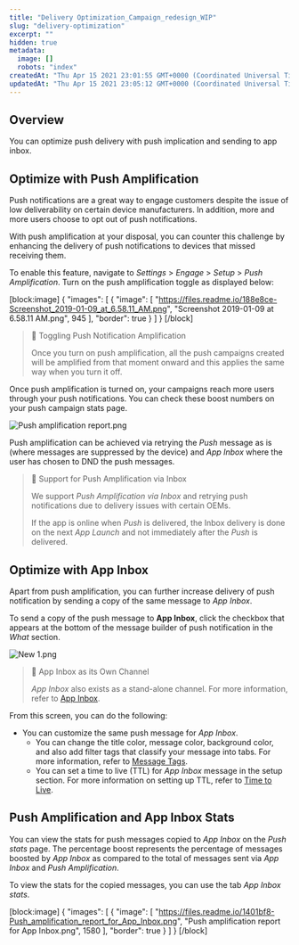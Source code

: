 ```yaml
---
title: "Delivery Optimization_Campaign_redesign_WIP"
slug: "delivery-optimization"
excerpt: ""
hidden: true
metadata: 
  image: []
  robots: "index"
createdAt: "Thu Apr 15 2021 23:01:55 GMT+0000 (Coordinated Universal Time)"
updatedAt: "Thu Apr 15 2021 23:05:12 GMT+0000 (Coordinated Universal Time)"
---
```

## Overview

You can optimize push delivery with push implication and sending to app inbox. 

## Optimize with Push Amplification

Push notifications are a great way to engage customers despite the issue of low deliverability on certain device manufacturers. In addition, more and more users choose to opt out of push notifications.

With push amplification at your disposal, you can counter this challenge by enhancing the delivery of push notifications to devices that missed receiving them.

To enable this feature, navigate to _Settings_ > _Engage_ > _Setup_ > _Push Amplification_. Turn on the push amplification toggle as displayed below:

[block:image]
{
  "images": [
    {
      "image": [
        "https://files.readme.io/188e8ce-Screenshot_2019-01-09_at_6.58.11_AM.png",
        "Screenshot 2019-01-09 at 6.58.11 AM.png",
        945
      ],
      "border": true
    }
  ]
}
[/block]


> 🚧 Toggling Push Notification Amplification
> 
> Once you turn on push amplification, all the push campaigns created will be amplified from that moment onward and this applies the same way when you turn it off.

Once push amplification is turned on, your campaigns reach more users through your push notifications. You can check these boost numbers on your push campaign stats page.

![](https://files.readme.io/65a05d4-Push_amplification_report.png "Push amplification report.png")

Push amplification can be achieved via retrying the _Push_ message as is (where messages are suppressed by the device) and _App Inbox_ where the user has chosen to DND the push messages.

> 📘 Support for Push Amplification via Inbox
> 
> We support _Push Amplification via Inbox_ and retrying push notifications due to delivery issues with certain OEMs. 
> 
> If the app is online when _Push_ is delivered, the Inbox delivery is done on the next _App Launch_ and not immediately after the _Push_ is delivered.

## Optimize with App Inbox

Apart from push amplification, you can further increase delivery of push notification by sending a copy of the same message to _App Inbox_. 

To send a copy of the push message to **App Inbox**, click the checkbox that appears at the bottom of the message builder of push notification in the _What_ section.

![](https://files.readme.io/777a4b6-New_1.png "New 1.png")

> 📘 App Inbox as its Own Channel
> 
> _App Inbox_ also exists as a stand-alone channel. For more information, refer to [App Inbox](https://docs.clevertap.com/docs/app-inbox).

  From this screen, you can do the following:

- You can customize the same push message for _App Inbox_. 
  - You can change the title color, message color, background color, and also add filter tags that classify your message into tabs. For more information, refer to [Message Tags](https://docs.clevertap.com/docs/app-inbox#section-message-tags). 
  - You can set a time to live (TTL) for _App Inbox_ message in the setup section. For more information on setting up TTL, refer to [Time to Live](https://docs.clevertap.com/docs/app-inbox#section-time-to-live).

## Push Amplification and App Inbox Stats

You can view the stats for push messages copied to _App Inbox_ on the _Push stats_ page. The percentage boost represents the percentage of messages boosted by _App Inbox_ as compared to the total of messages sent via _App Inbox_ and _Push Amplification_.

To view the stats for the copied messages, you can use the tab _App Inbox stats_.

[block:image]
{
  "images": [
    {
      "image": [
        "https://files.readme.io/1401bf8-Push_amplification_report_for_App_Inbox.png",
        "Push amplification report for App Inbox.png",
        1580
      ],
      "border": true
    }
  ]
}
[/block]
